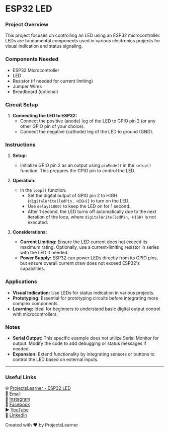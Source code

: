 # ESP32 LED

### Project Overview
This project focuses on controlling an LED using an ESP32 microcontroller. LEDs are fundamental components used in various electronics projects for visual indication and status signaling.

### Components Needed
- ESP32 Microcontroller
- LED
- Resistor (if needed for current limiting)
- Jumper Wires
- Breadboard (optional)

### Circuit Setup
1. **Connecting the LED to ESP32:**
   - Connect the positive (anode) leg of the LED to GPIO pin 2 (or any other GPIO pin of your choice).
   - Connect the negative (cathode) leg of the LED to ground (GND).

### Instructions
1. **Setup:**
   - Initialize GPIO pin 2 as an output using `pinMode()` in the `setup()` function. This prepares the GPIO pin to control the LED.

2. **Operation:**
   - In the `loop()` function:
     - Set the digital output of GPIO pin 2 to HIGH (`digitalWrite(ledPin, HIGH)`) to turn on the LED.
     - Use `delay(1000)` to keep the LED on for 1 second.
     - After 1 second, the LED turns off automatically due to the next iteration of the loop, where `digitalWrite(ledPin, HIGH)` is not executed.

3. **Considerations:**
   - **Current Limiting:** Ensure the LED current does not exceed its maximum rating. Optionally, use a current-limiting resistor in series with the LED if needed.
   - **Power Supply:** ESP32 can power LEDs directly from its GPIO pins, but ensure overall current draw does not exceed ESP32's capabilities.

### Applications
- **Visual Indication:** Use LEDs for status indication in various projects.
- **Prototyping:** Essential for prototyping circuits before integrating more complex components.
- **Learning:** Ideal for beginners to understand basic digital output control with microcontrollers.

### Notes
- **Serial Output:** This specific example does not utilize Serial Monitor for output. Modify the code to add debugging or status messages if needed.
- **Expansion:** Extend functionality by integrating sensors or buttons to control the LED based on external inputs.

---

### Useful Links
🌐 [ProjectsLearner - ESP32 LED](https://projectslearner.com/learn/esp32-led)  
📧 [Email](mailto:projectslearner@gmail.com)  
📸 [Instagram](https://www.instagram.com/projectslearner/)  
📘 [Facebook](https://www.facebook.com/projectslearner)  
▶️ [YouTube](https://www.youtube.com/@ProjectsLearner)  
📘 [LinkedIn](https://www.linkedin.com/in/projectslearner)

Created with ❤️ by ProjectsLearner